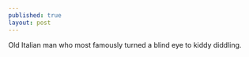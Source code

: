 ```yaml
---
published: true
layout: post
---
```


Old Italian man who most famously turned a blind eye to kiddy diddling. 
